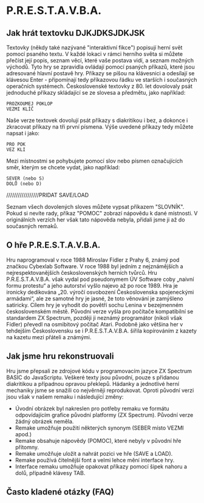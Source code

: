 # P.R.E.S.T.A.V.B.A.

## Jak hrát textovku DJKJDKSJDKJSK

Textovky (někdy také nazývané "interaktivní fikce") popisují herní svět pomocí psaného textu. V každé lokaci v rámci herního světa si můžete přečíst její popis, seznam věcí, které vaše postava vidí, a seznam možných východů. Tyto hry se zpravidla ovládají pomocí psaných příkazů, které jsou adresované hlavní postavě hry. Příkazy se píšou na klávesnici a odesílají se klávesou Enter - připomínají tedy příkazovou řádku ve starších i současných operačních systémech. Československé textovky z 80. let dovolovaly psát jednoduché příkazy skládající se ze slovesa a předmětu, jako například:

    PROZKOUMEJ POKLOP
    VEZMI KLÍČ

Naše verze textovek dovolují psát příkazy s diakritikou i bez, a dokonce i zkracovat příkazy na tři první písmena. Výše uvedené příkazy tedy můžete napsat i jako:

    PRO POK
    VEZ KLI

Mezi místnostmi se pohybujete pomocí slov nebo písmen označujících směr, kterým se chcete vydat, jako například:

    SEVER (nebo S)
    DOLŮ (nebo D)

/////////////////PRIDAT SAVE/LOAD

Seznam všech dovolených sloves můžete vypsat příkazem "SLOVNÍK".
Pokud si nevíte rady, příkaz "POMOC" zobrazí nápovědu k dané místnosti. V originálních verzích her však tato nápověda nebyla, přidali jsme ji až do současných remaků.

## O hře P.R.E.S.T.A.V.B.A.

Hru naprogramoval v roce 1988 Miroslav Fídler z Prahy 6, známý pod značkou Cybexlab Software. V roce 1988 byl jedním z nejznámějších a nejrespektovanějších československých herních tvůrců. Hru P.R.E.S.T.A.V.B.A. však vydal pod pseudonymem ÚV Software coby „naivní formu protestu“ a jeho autorství vyšlo najevo až po roce 1989. Hra je ironicky dedikována „20. výročí osvobození Československa spojeneckými armádami“, ale ze samotné hry je jasné, že toto věnování je zamýšleno satiricky. Cílem hry je vyhodit do povětří sochu Lenina v bezejmenném československém městě. Původní verze vyšla pro počítače kompatibilní se standardem ZX Spectrum, později ji neznámý programátor (nikoli však Fídler) převedl na osmibitový počítač Atari. Podobně jako většina her v tehdejším Československu se i P.R.E.S.T.A.V.B.A. šířila kopírováním z kazety na kazetu mezi přáteli a známými.

## Jak jsme hru rekonstruovali

Hru jsme přepsali ze zdrojové kódu v programovacím jazyce ZX Spectrum BASIC do JavaScriptu. Veškeré texty jsou původní, pouze s přidanou diakritikou a případnou opravou překlepů. Hádanky a jednotlivé herní mechaniky jsme se snažili co nejvěrněji reprodukovat.
Oproti původní verzi jsou však v našem remaku i následující změny:

- Úvodní obrázek byl nakreslen pro potřeby remaku ve formátu odpovídajícím grafice původní platformy (ZX Spectrum). Původní verze žádný obrázek neměla.
- Remake umožňuje použití některých synonym (SEBER místo VEZMI apod.)
- Remake obsahuje nápovědy (POMOC), které nebyly v původní hře přítomny.
- Remake umožňuje uložit a nahrát pozici ve hře (SAVE a LOAD).
- Remake používá čitelnější font a velmi lehce mění interface hry.
- Interface remaku umožňuje opakovat příkazy pomocí šipek nahoru a dolů, případně klávesy TAB.

## Často kladené otázky (FAQ)
